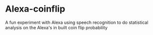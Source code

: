 # Alexa-coinflip
A fun experiment with Alexa using speech recognition to do statistical analysis on the Alexa's in built coin flip probability
